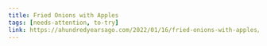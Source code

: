 ```yaml
---
title: Fried Onions with Apples
tags: [needs-attention, to-try]
link: https://ahundredyearsago.com/2022/01/16/fried-onions-with-apples/
---
```


